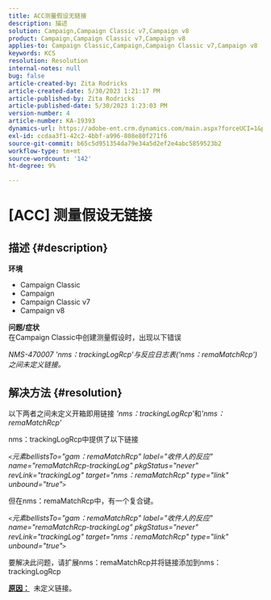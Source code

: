 ```yaml
---
title: ACC测量假设无链接
description: 描述
solution: Campaign,Campaign Classic v7,Campaign v8
product: Campaign,Campaign Classic v7,Campaign v8
applies-to: Campaign Classic,Campaign,Campaign Classic v7,Campaign v8
keywords: KCS
resolution: Resolution
internal-notes: null
bug: false
article-created-by: Zita Rodricks
article-created-date: 5/30/2023 1:21:17 PM
article-published-by: Zita Rodricks
article-published-date: 5/30/2023 1:23:03 PM
version-number: 4
article-number: KA-19393
dynamics-url: https://adobe-ent.crm.dynamics.com/main.aspx?forceUCI=1&pagetype=entityrecord&etn=knowledgearticle&id=17b060d9-ecfe-ed11-8f6e-6045bd0063aa
exl-id: ccdaa3f1-42c2-4bbf-a996-808e80f271f6
source-git-commit: b65c5d951354da79e34a5d2ef2e4abc5859523b2
workflow-type: tm+mt
source-wordcount: '142'
ht-degree: 9%

---
```


# [ACC] 测量假设无链接

## 描述 {#description}

<b>环境</b>
- Campaign Classic
- Campaign
- Campaign Classic v7
- Campaign v8

<b>问题/症状</b><br>在Campaign Classic中创建测量假设时，出现以下错误

*NMS-470007 &#39;nms：trackingLogRcp&#39;与反应日志表(&#39;nms：remaMatchRcp&#39;)之间未定义链接。*

## 解决方法 {#resolution}


以下两者之间未定义开箱即用链接 *&#39;nms：trackingLogRcp&#39;*&#x200B;和&#x200B;*&#39;nms：remaMatchRcp&#39;*

nms：trackingLogRcp中提供了以下链接

*`<`元素bellistsTo=&quot;gam：remaMatchRcp&quot; label=&quot;收件人的反应&quot; name=&quot;remaMatchRcp-trackingLog&quot; pkgStatus=&quot;never&quot; revLink=&quot;trackingLog&quot; target=&quot;nms：remaMatchRcp&quot; type=&quot;link&quot; unbound=&quot;true&quot;`>`*

但在nms：remaMatchRcp中，有一个复合键。

*`<`元素bellistsTo=&quot;gam：remaMatchRcp&quot; label=&quot;收件人的反应&quot; name=&quot;remaMatchRcp-trackingLog&quot; pkgStatus=&quot;never&quot; revLink=&quot;trackingLog&quot; target=&quot;nms：remaMatchRcp&quot; type=&quot;link&quot; unbound=&quot;true&quot;`>`*

要解决此问题，请扩展nms：remaMatchRcp并将链接添加到nms：trackingLogRcp



<b><u>原因：</u></b>  未定义链接。
